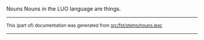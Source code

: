Nouns
Nouns in the LUO language are things.

* * *

<small>This (part of) documentation was generated from [src/fst/stems/nouns.lexc](https://github.com/giellalt/lang-luo/blob/main/src/fst/stems/nouns.lexc)</small>

---

